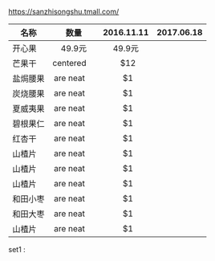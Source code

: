 https://sanzhisongshu.tmall.com/
 
 
| 名称 | 数量 | 2016.11.11 | 2017.06.18 |
| --- | :---: |:--------:| -----------:|
| 开心果 | 49.9元 | 49.9元 |
| 芒果干 | centered      |   $12 |
| 盐焗腰果 | are neat      |    $1 |
| 炭烧腰果 | are neat      |    $1 |
| 夏威夷果 | are neat      |    $1 |
| 碧根果仁 | are neat      |    $1 |
| 红杏干 | are neat      |    $1 |
| 山楂片 | are neat      |    $1 |
| 山楂片 | are neat      |    $1 |
| 山楂片 | are neat      |    $1 |
| 和田小枣 | are neat      |    $1 |
| 和田大枣 | are neat      |    $1 |
| 山楂片 | are neat      |    $1 |
  
set1 : 
